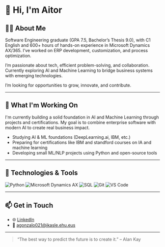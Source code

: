 # 👋 Hi, I'm Aitor

## 👨‍💻 About Me

Software Engineering graduate (GPA 7.5, Bachelor’s Thesis 9.0), with C1 English and 600+ hours of hands-on experience in Microsoft Dynamics AX/365. I’ve worked on ERP development, customization, and process optimization.

I’m passionate about tech, efficient problem-solving, and collaboration. Currently exploring AI and Machine Learning to bridge business systems with emerging technologies.

I’m looking for opportunities to grow, innovate, and contribute.

---

## 🧠 What I'm Working On

I'm currently building a solid foundation in AI and Machine Learning through projects and certifications. My goal is to combine enterprise software with modern AI to create real business impact.

- Studying AI & ML foundations (DeepLearning.ai, IBM, etc.)
- Preparing for certifications like IBM and standford courses on IA and machine learning
- Developing small ML/NLP projects using Python and open-source tools

---

## 💼 Technologies & Tools

![Python](https://img.shields.io/badge/Python-3.9-blue?logo=python)
![Microsoft Dynamics AX](https://img.shields.io/badge/Dynamics%20AX/365-ERP-blue?logo=microsoft)
![SQL](https://img.shields.io/badge/SQL-Structured%20Query%20Language-lightgrey?logo=postgresql)
![Git](https://img.shields.io/badge/Git-Version%20Control-orange?logo=git)
![VS Code](https://img.shields.io/badge/Editor-VS%20Code-blue?logo=visual-studio-code)

---

## 📫 Get in Touch

- 🌐 [LinkedIn](http://linkedin.com/in/aitor-gonzalo-03377936b)  
- 📧 agonzalo021@ikasle.ehu.eus
  

---

> “The best way to predict the future is to create it.” – Alan Kay
